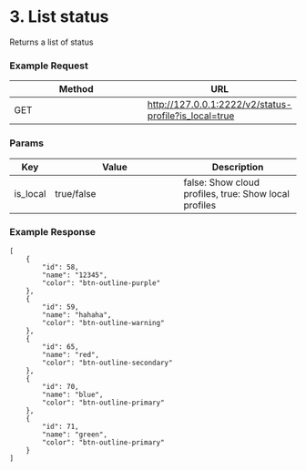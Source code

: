 # 3. List status

Returns a list of status



### **Example Request** <a href="#example-request-1" id="example-request-1"></a>

<table><thead><tr><th width="233">Method</th><th>URL</th></tr></thead><tbody><tr><td>GET</td><td><a href="http://127.0.0.1:2222/v2/status-profile?is_local=true">http://127.0.0.1:2222/v2/status-profile?is_local=true</a></td></tr></tbody></table>

### Params <a href="#params" id="params"></a>

<table><thead><tr><th>Key</th><th width="210">Value</th><th>Description</th></tr></thead><tbody><tr><td>is_local</td><td>true/false</td><td>false: Show cloud profiles, true: Show local profiles</td></tr></tbody></table>

### **Example Response** <a href="#example-response" id="example-response"></a>



```
[
    {
        "id": 58,
        "name": "12345",
        "color": "btn-outline-purple"
    },
    {
        "id": 59,
        "name": "hahaha",
        "color": "btn-outline-warning"
    },
    {
        "id": 65,
        "name": "red",
        "color": "btn-outline-secondary"
    },
    {
        "id": 70,
        "name": "blue",
        "color": "btn-outline-primary"
    },
    {
        "id": 71,
        "name": "green",
        "color": "btn-outline-primary"
    }
]



```
